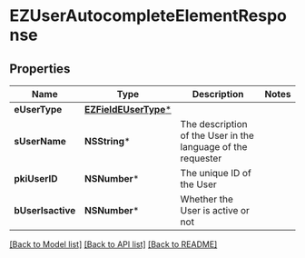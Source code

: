 # EZUserAutocompleteElementResponse

## Properties
Name | Type | Description | Notes
------------ | ------------- | ------------- | -------------
**eUserType** | [**EZFieldEUserType***](EZFieldEUserType.md) |  | 
**sUserName** | **NSString*** | The description of the User in the language of the requester | 
**pkiUserID** | **NSNumber*** | The unique ID of the User | 
**bUserIsactive** | **NSNumber*** | Whether the User is active or not | 

[[Back to Model list]](../README.md#documentation-for-models) [[Back to API list]](../README.md#documentation-for-api-endpoints) [[Back to README]](../README.md)


